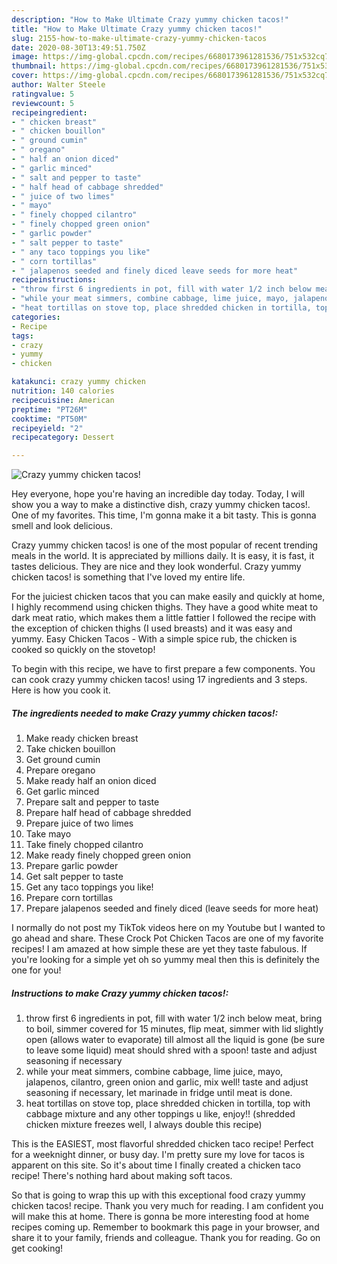 ```yaml
---
description: "How to Make Ultimate Crazy yummy chicken tacos!"
title: "How to Make Ultimate Crazy yummy chicken tacos!"
slug: 2155-how-to-make-ultimate-crazy-yummy-chicken-tacos
date: 2020-08-30T13:49:51.750Z
image: https://img-global.cpcdn.com/recipes/6680173961281536/751x532cq70/crazy-yummy-chicken-tacos-recipe-main-photo.jpg
thumbnail: https://img-global.cpcdn.com/recipes/6680173961281536/751x532cq70/crazy-yummy-chicken-tacos-recipe-main-photo.jpg
cover: https://img-global.cpcdn.com/recipes/6680173961281536/751x532cq70/crazy-yummy-chicken-tacos-recipe-main-photo.jpg
author: Walter Steele
ratingvalue: 5
reviewcount: 5
recipeingredient:
- " chicken breast"
- " chicken bouillon"
- " ground cumin"
- " oregano"
- " half an onion diced"
- " garlic minced"
- " salt and pepper to taste"
- " half head of cabbage shredded"
- " juice of two limes"
- " mayo"
- " finely chopped cilantro"
- " finely chopped green onion"
- " garlic powder"
- " salt pepper to taste"
- " any taco toppings you like"
- " corn tortillas"
- " jalapenos seeded and finely diced leave seeds for more heat"
recipeinstructions:
- "throw first 6 ingredients in pot, fill with water 1/2 inch below meat, bring to boil, simmer covered for 15 minutes, flip meat, simmer with lid slightly open (allows water to evaporate) till almost all the liquid is gone (be sure to leave some liquid) meat should shred with a spoon! taste and adjust seasoning if necessary"
- "while your meat simmers, combine cabbage, lime juice, mayo, jalapenos, cilantro, green onion and garlic, mix well! taste and adjust seasoning if necessary, let marinade in fridge until meat is done."
- "heat tortillas on stove top, place shredded chicken in tortilla, top with cabbage mixture and any other toppings u like, enjoy!! (shredded chicken mixture freezes well, I always double this recipe)"
categories:
- Recipe
tags:
- crazy
- yummy
- chicken

katakunci: crazy yummy chicken 
nutrition: 140 calories
recipecuisine: American
preptime: "PT26M"
cooktime: "PT50M"
recipeyield: "2"
recipecategory: Dessert

---
```



![Crazy yummy chicken tacos!](https://img-global.cpcdn.com/recipes/6680173961281536/751x532cq70/crazy-yummy-chicken-tacos-recipe-main-photo.jpg)

Hey everyone, hope you're having an incredible day today. Today, I will show you a way to make a distinctive dish, crazy yummy chicken tacos!. One of my favorites. This time, I'm gonna make it a bit tasty. This is gonna smell and look delicious.

Crazy yummy chicken tacos! is one of the most popular of recent trending meals in the world. It is appreciated by millions daily. It is easy, it is fast, it tastes delicious. They are nice and they look wonderful. Crazy yummy chicken tacos! is something that I've loved my entire life.

For the juiciest chicken tacos that you can make easily and quickly at home, I highly recommend using chicken thighs. They have a good white meat to dark meat ratio, which makes them a little fattier I followed the recipe with the exception of chicken thighs (I used breasts) and it was easy and yummy. Easy Chicken Tacos - With a simple spice rub, the chicken is cooked so quickly on the stovetop!


To begin with this recipe, we have to first prepare a few components. You can cook crazy yummy chicken tacos! using 17 ingredients and 3 steps. Here is how you cook it.

<!--inarticleads1-->

##### The ingredients needed to make Crazy yummy chicken tacos!:

1. Make ready  chicken breast
1. Take  chicken bouillon
1. Get  ground cumin
1. Prepare  oregano
1. Make ready  half an onion diced
1. Get  garlic minced
1. Prepare  salt and pepper to taste
1. Prepare  half head of cabbage shredded
1. Prepare  juice of two limes
1. Take  mayo
1. Take  finely chopped cilantro
1. Make ready  finely chopped green onion
1. Prepare  garlic powder
1. Get  salt pepper to taste
1. Get  any taco toppings you like!
1. Prepare  corn tortillas
1. Prepare  jalapenos seeded and finely diced (leave seeds for more heat)


I normally do not post my TikTok videos here on my Youtube but I wanted to go ahead and share. These Crock Pot Chicken Tacos are one of my favorite recipes! I am amazed at how simple these are yet they taste fabulous. If you&#39;re looking for a simple yet oh so yummy meal then this is definitely the one for you! 

<!--inarticleads2-->

##### Instructions to make Crazy yummy chicken tacos!:

1. throw first 6 ingredients in pot, fill with water 1/2 inch below meat, bring to boil, simmer covered for 15 minutes, flip meat, simmer with lid slightly open (allows water to evaporate) till almost all the liquid is gone (be sure to leave some liquid) meat should shred with a spoon! taste and adjust seasoning if necessary
1. while your meat simmers, combine cabbage, lime juice, mayo, jalapenos, cilantro, green onion and garlic, mix well! taste and adjust seasoning if necessary, let marinade in fridge until meat is done.
1. heat tortillas on stove top, place shredded chicken in tortilla, top with cabbage mixture and any other toppings u like, enjoy!! (shredded chicken mixture freezes well, I always double this recipe)


This is the EASIEST, most flavorful shredded chicken taco recipe! Perfect for a weeknight dinner, or busy day. I&#39;m pretty sure my love for tacos is apparent on this site. So it&#39;s about time I finally created a chicken taco recipe! There&#39;s nothing hard about making soft tacos. 

So that is going to wrap this up with this exceptional food crazy yummy chicken tacos! recipe. Thank you very much for reading. I am confident you will make this at home. There is gonna be more interesting food at home recipes coming up. Remember to bookmark this page in your browser, and share it to your family, friends and colleague. Thank you for reading. Go on get cooking!
